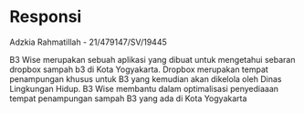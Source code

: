 # Responsi
Adzkia Rahmatillah - 21/479147/SV/19445

B3 Wise merupakan sebuah aplikasi yang dibuat untuk mengetahui sebaran dropbox sampah b3 di Kota Yogyakarta. Dropbox merupakan tempat penampungan khusus untuk B3 yang kemudian akan dikelola oleh Dinas Lingkungan Hidup. B3 Wise membantu dalam optimalisasi penyediaaan tempat penampungan sampah B3 yang ada di Kota Yogyakarta
